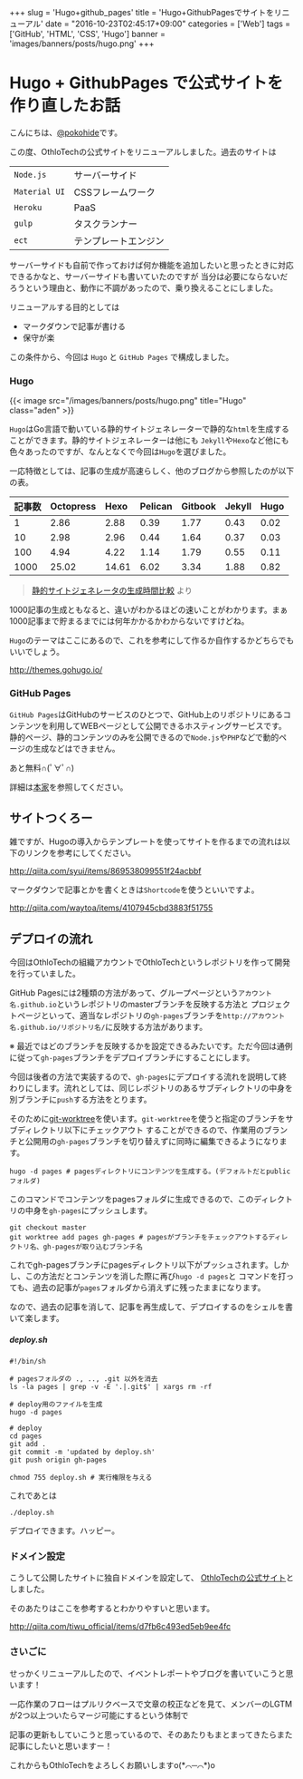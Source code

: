 +++
slug = 'Hugo+github_pages'
title = 'Hugo+GithubPagesでサイトをリニューアル'
date = "2016-10-23T02:45:17+09:00"
categories = ['Web']
tags = ['GitHub', 'HTML', 'CSS', 'Hugo']
banner = 'images/banners/posts/hugo.png'
+++

# Hugo + GithubPages で公式サイトを作り直したお話

こんにちは、[@pokohide](https://twitter.com/hyde141421356)です。

この度、OthloTechの公式サイトをリニューアルしました。過去のサイトは

|||
|:------------|:--------------|
|`Node.js`|サーバーサイド|
|`Material UI`|CSSフレームワーク|
|`Heroku`|PaaS|
|`gulp`|タスクランナー|
|`ect`|テンプレートエンジン|

サーバーサイドも自前で作っておけば何か機能を追加したいと思ったときに対応できるかなと、サーバーサイドも書いていたのですが
当分は必要にならないだろうという理由と、動作に不調があったので、乗り換えることにしました。

リニューアルする目的としては

- マークダウンで記事が書ける
- 保守が楽

この条件から、今回は `Hugo` と `GitHub Pages` で構成しました。

### Hugo

{{< image src="/images/banners/posts/hugo.png" title="Hugo" class="aden" >}}

`Hugo`はGo言語で動いている静的サイトジェネレーターで静的な`html`を生成することができます。静的サイトジェネレーターは他にも
`Jekyll`や`Hexo`など他にも色々あったのですが、なんとなくで今回は`Hugo`を選びました。

一応特徴としては、記事の生成が高速らしく、他のブログから参照したのが以下の表。

|記事数|Octopress|Hexo|Pelican|Gitbook|Jekyll|Hugo|
|:----|:-----|:----|:-----|:----|:-----|:----|
|1|2.86|2.88|0.39|1.77|0.43|0.02|
|10|2.98|2.96|0.44|1.64|0.37|0.03|
|100|4.94|4.22|1.14|1.79|0.55|0.11|
|1000|25.02|14.61|6.02|3.34|1.88|0.82|

> [静的サイトジェネレータの生成時間比較](http://tamura.goga.co.jp/article/429818193.html) より

1000記事の生成ともなると、違いがわかるほどの速いことがわかります。まぁ1000記事まで貯まるまでには何年かかるかわからないですけどね。

`Hugo`のテーマはここにあるので、これを参考にして作るか自作するかどちらでもいいでしょう。

http://themes.gohugo.io/

### GitHub Pages

`GitHub Pages`はGitHubのサービスのひとつで、GitHub上のリポジトリにあるコンテンツを利用してWEBページとして公開できるホスティングサービスです。
静的ページ、静的コンテンツのみを公開できるので`Node.js`や`PHP`などで動的ページの生成などはできません。

あと無料∩(ﾟ∀ﾟ∩)

詳細は[本家](https://github.com/blog/2228-simpler-github-pages-publishing)を参照してください。

## サイトつくろー

雑ですが、Hugoの導入からテンプレートを使ってサイトを作るまでの流れは以下のリンクを参考にしてください。

http://qiita.com/syui/items/869538099551f24acbbf

マークダウンで記事とかを書くときは`Shortcode`を使うといいですよ。

http://qiita.com/waytoa/items/4107945cbd3883f51755

## デプロイの流れ

今回はOthloTechの組織アカウントでOthloTechというレポジトリを作って開発を行っていました。

GitHub Pagesには2種類の方法があって、グループページという`アカウント名.github.io`というレポジトリのmasterブランチを反映する方法と
プロジェクトページといって、適当なレポジトリの`gh-pages`ブランチを`http://アカウント名.github.io/リポジトリ名/`に反映する方法があります。

※ 最近ではどのブランチを反映するかを設定できるみたいです。ただ今回は通例に従って`gh-pages`ブランチをデプロイブランチにすることにします。

今回は後者の方法で実装するので、`gh-pages`にデプロイする流れを説明して終わりにします。流れとしては、同じレポジトリのあるサブディレクトリの中身を
別ブランチに`push`する方法をとります。

そのために[git-worktree](https://git-scm.com/docs/git-worktree)を使います。`git-worktree`を使うと指定のブランチをサブディレクトリ以下にチェックアウト
することができるので、作業用のブランチと公開用の`gh-pages`ブランチを切り替えずに同時に編集できるようになります。


```
hugo -d pages # pagesディレクトリにコンテンツを生成する。(デフォルトだとpublicフォルダ)
```

このコマンドでコンテンツをpagesフォルダに生成できるので、このディレクトリの中身を`gh-pages`にプッシュします。

```
git checkout master
git worktree add pages gh-pages # pagesがブランチをチェックアウトするディレクトリ名、gh-pagesが取り込むブランチ名
```

これでgh-pagesブランチにpagesディレクトリ以下がプッシュされます。しかし、この方法だとコンテンツを消した際に再び`hugo -d pages`と
コマンドを打っても、過去の記事が`pages`フォルダから消えずに残ったままになります。

なので、過去の記事を消して、記事を再生成して、デプロイするのをシェルを書いて楽します。

##### deploy.sh

```
#!/bin/sh

# pagesフォルダの ., .., .git 以外を消去
ls -la pages | grep -v -E '.|.git$' | xargs rm -rf

# deploy用のファイルを生成
hugo -d pages

# deploy
cd pages
git add .
git commit -m 'updated by deploy.sh'
git push origin gh-pages
```

```
chmod 755 deploy.sh # 実行権限を与える
```

これであとは

```
./deploy.sh
```

デプロイできます。ハッピー。

### ドメイン設定

こうして公開したサイトに独自ドメインを設定して、 [OthloTechの公式サイト](http://www.othlo.tech)としました。

そのあたりはここを参考するとわかりやすいと思います。

http://qiita.com/tiwu_official/items/d7fb6c493ed5eb9ee4fc

### さいごに

せっかくリニューアルしたので、イベントレポートやブログを書いていこうと思います！

一応作業のフローはプルリクベースで文章の校正などを見て、メンバーのLGTMが2つ以上ついたらマージ可能にするという体制で

記事の更新もしていこうと思っているので、そのあたりもまとまってきたらまた記事にしたいと思いますー！

これからもOthloTechをよろしくお願いしますo(\*⌒─⌒\*)o